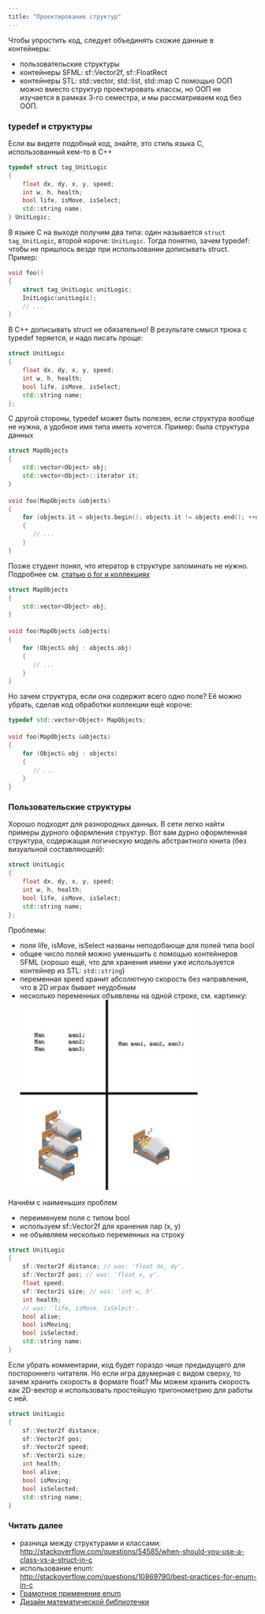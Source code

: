 ```yaml
---
title: "Проектирование структур"
---
```


Чтобы упростить код, следует объединять схожие данные в контейнеры:
- пользовательские структуры
- контейнеры SFML: sf::Vector2f, sf::FloatRect
- контейнеры STL: std::vector, std::list, std::map
С помощью ООП можно вместо структур проектировать классы, но ООП не изучается в рамках 3-го семестра, и мы рассматриваем код без ООП.

### typedef и структуры
Если вы видете подобный код, знайте, это стиль языка C, использованный кем-то в C++
```cpp
typedef struct tag_UnitLogic
{
    float dx, dy, x, y, speed;
    int w, h, health;
    bool life, isMove, isSelect;
    std::string name;
} UnitLogic;
```
В языке C на выходе получим два типа: один называется ```struct tag_UnitLogic```, второй короче: ```UnitLogic```. Тогда понятно, зачем typedef: чтобы не пришлось везде при использовании дописывать struct. Пример:
```cpp
void foo()
{
    struct tag_UnitLogic unitLogic;
    InitLogic(unitLogic);
    // ...
}
```
В C++ дописывать struct не обязательно! В результате смысл трюка с typedef теряется, и надо писать проще:
```cpp
struct UnitLogic
{
    float dx, dy, x, y, speed;
    int w, h, health;
    bool life, isMove, isSelect;
    std::string name;
};
```

С другой стороны, typedef может быть полезен, если структура вообще не нужна, а удобное имя типа иметь хочется. Пример: была структура данных
```cpp
struct MapObjects
{
    std::vector<Object> obj;
    std::vector<Object>::iterator it;
}

void foo(MapObjects &objects)
{
    for (objects.it = objects.begin(); objects.it != objects.end(); ++objects.it)
    {
       // ...
    }
}
```
Позже студент понял, что итератор в структуре запоминать не нужно. Подробнее см. [статью о for и коллекциях](vector-for-loop.html)
```cpp
struct MapObjects
{
    std::vector<Object> obj;
}

void foo(MapObjects &objects)
{
    for (Object& obj : objects.obj)
    {
       // ...
    }
}
```
Но зачем структура, если она содержит всего одно поле? Её можно убрать, сделав код обработки коллекции ещё короче:
```cpp
typedef std::vector<Object> MapObjects;

void foo(MapObjects &objects)
{
    for (Object& obj : objects)
    {
       // ...
    }
}
```

### Пользовательские структуры
Хорошо подходят для разнородных данных. В сети легко найти примеры дурного оформления структур. Вот вам дурно оформленная структура, содержащая логическую модель абстрактного юнита (без визуальной составляющей):
```cpp
struct UnitLogic
{
    float dx, dy, x, y, speed;
    int w, h, health;
    bool life, isMove, isSelect;
    std::string name;
};
```
Проблемы:
- поля life, isMove, isSelect названы неподобающе для полей типа bool
- общее число полей можно уменьшить с помощью контейнеров SFML (хорошо ещё, что для хранения имени уже используется контейнер из STL: ```std::string```)
- переменная speed хранит абсолютную скорость без направления, что в 2D играх бывает неудобным
- несколько переменных объявлены на одной строке, см. картинку:
![variables and bed](img/variables-in-bed.jpg)

Начнём с наименьших проблем
- переименуем поля с типом bool
- используем sf::Vector2f для хранения пар (x, y)
- не объявляем несколько переменных на строку
```cpp
struct UnitLogic
{
    sf::Vector2f distance; // was: 'float dx, dy'.
    sf::Vector2f pos; // was: 'float x, y'.
    float speed;
    sf::Vector2i size; // was: 'int w, h'.
    int health;
    // was: 'life, isMove, isSelect'.
    bool alive;
    bool isMoving;
    bool isSelected;
    std::string name;
}
```
Если убрать комментарии, код будет гораздо чище предыдущего для постороннего читателя. Но если игра двумерная с видом сверху, то зачем хранить скорость в формате float? Мы можем хранить скорость как 2D-вектор и использовать простейшую тригонометрию для работы с ней.
```cpp
struct UnitLogic
{
    sf::Vector2f distance;
    sf::Vector2f pos;
    sf::Vector2f speed;
    sf::Vector2i size;
    int health;
    bool alive;
    bool isMoving;
    bool isSelected;
    std::string name;
}
```

### Читать далее
- разница между структурами и классами: http://stackoverflow.com/questions/54585/when-should-you-use-a-class-vs-a-struct-in-c
- использование enum: http://stackoverflow.com/questions/10869790/best-practices-for-enum-in-c
- [Грамотное применение enum](mastering-enums.html)
- [Дизайн математической библиотечки](vector-math.html)
